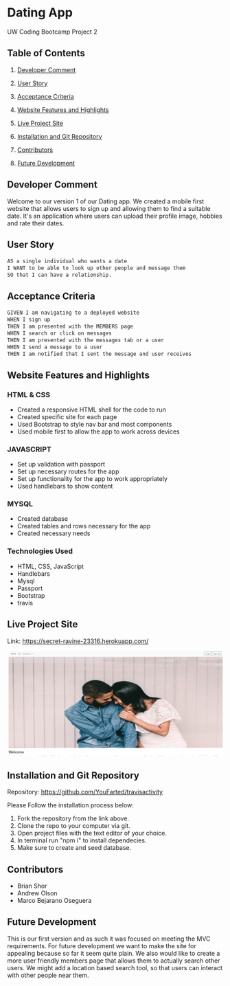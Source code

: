 # Dating App

UW Coding Bootcamp Project 2

## Table of Contents

1. [Developer Comment](#Developer-Comment)

1. [User Story](#User-Story)

1. [Acceptance Criteria](#Acceptance-Criteria)

1. [Website Features and Highlights](#Website-Features-and-Highlights)

1. [Live Project Site](#Live-Project-Site)

1. [Installation and Git Repository](#Installation-and-Git-Repository)

1. [Contributors](#Contributors)

1. [Future Development](#Future-Development)

## Developer Comment

Welcome to our version 1 of our Dating app. We created a mobile first website that allows users to sign up 
and allowing them to find a suitable date. It's an application where users can upload their profile image, hobbies 
and rate their dates. 

## User Story

```
AS a single individual who wants a date
I WANT to be able to look up other people and message them 
SO that I can have a relationship. 
```

## Acceptance Criteria

```
GIVEN I am navigating to a deployed website 
WHEN I sign up 
THEN I am presented with the MEMBERS page 
WHEN I search or click on messages
THEN I am presented with the messages tab or a user
WHEN I send a message to a user
THEN I am notified that I sent the message and user receives
```

## Website Features and Highlights

### HTML & CSS

- Created a responsive HTML shell for the code to run
- Created specific site for each page
- Used Bootstrap to style nav bar and most components
- Used mobile first to allow the app to work across devices

### JAVASCRIPT 

- Set up validation with passport 
- Set up necessary routes for the app 
- Set up functionality for the app to work appropriately
- Used handlebars to show content

### MYSQL

- Created database 
- Created tables and rows necessary for the app
- Created necessary needs 

### Technologies Used

- HTML, CSS, JavaScript
- Handlebars
- Mysql
- Passport
- Bootstrap
- travis


## Live Project Site

Link: https://secret-ravine-23316.herokuapp.com/

![Demo](\assets\Demo.PNG)

## Installation and Git Repository 

Repository: https://github.com/YouFarted/travisactivity

Please Follow the installation process below: 

1. Fork the repository from the link above.
1. Clone the repo to your computer via git.
1. Open project files with the text editor of your choice.
1. In terminal run "npm i" to install dependecies.
1. Make sure to create and seed database. 

## Contributors

* Brian Shor
* Andrew Olson
* Marco Bejarano Oseguera

## Future Development 

This is our first version and as such it was focused on meeting the MVC requirements. 
For future development we want to make the site for appealing because so far it seem quite plain. 
We also would like to create a more user friendly members page that allows them to actually search other users.
We might add a location based search tool, so that users can interact with other people near them. 
